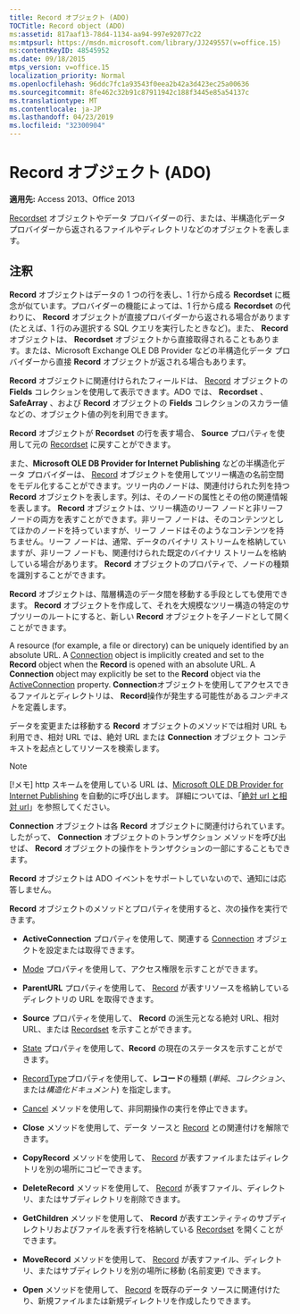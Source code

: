```yaml
---
title: Record オブジェクト (ADO)
TOCTitle: Record object (ADO)
ms:assetid: 817aaf13-78d4-1134-aa94-997e92077c22
ms:mtpsurl: https://msdn.microsoft.com/library/JJ249557(v=office.15)
ms:contentKeyID: 48545952
ms.date: 09/18/2015
mtps_version: v=office.15
localization_priority: Normal
ms.openlocfilehash: 96ddc7fc1a93543f0eea2b42a3d423ec25a00636
ms.sourcegitcommit: 8fe462c32b91c87911942c188f3445e85a54137c
ms.translationtype: MT
ms.contentlocale: ja-JP
ms.lasthandoff: 04/23/2019
ms.locfileid: "32300904"
---
```

# <a name="record-object-ado"></a>Record オブジェクト (ADO)


**適用先:** Access 2013、Office 2013

[Recordset](recordset-object-ado.md) オブジェクトやデータ プロバイダーの行、または、半構造化データ プロバイダーから返されるファイルやディレクトリなどのオブジェクトを表します。

## <a name="remarks"></a>注釈

**Record** オブジェクトはデータの 1 つの行を表し、1 行から成る **Recordset** に概念が似ています。プロバイダーの機能によっては、1 行から成る **Recordset** の代わりに、 **Record** オブジェクトが直接プロバイダーから返される場合があります (たとえば、1 行のみ選択する SQL クエリを実行したときなど)。また、 **Record** オブジェクトは、 **Recordset** オブジェクトから直接取得されることもあります。または、Microsoft Exchange OLE DB Provider などの半構造化データ プロバイダーから直接 **Record** オブジェクトが返される場合もあります。

**Record** オブジェクトに関連付けられたフィールドは、 [Record](fields-collection-ado.md) オブジェクトの **Fields** コレクションを使用して表示できます。ADO では、 **Recordset** 、 **SafeArray** 、および **Record** オブジェクトの **Fields** コレクションのスカラー値などの、オブジェクト値の列を利用できます。

**Record** オブジェクトが **Recordset** の行を表す場合、 **Source** プロパティを使用して元の [Recordset](source-property-ado-record.md) に戻すことができます。

また、**Microsoft OLE DB Provider for Internet Publishing** などの半構造化データ プロバイダーは、 [Record](microsoft-ole-db-provider-for-internet-publishing.md) オブジェクトを使用してツリー構造の名前空間をモデル化することができます。ツリー内のノードは、関連付けられた列を持つ **Record** オブジェクトを表します。列は、そのノードの属性とその他の関連情報を表します。 **Record** オブジェクトは、ツリー構造のリーフ ノードと非リーフ ノードの両方を表すことができます。非リーフ ノードは、そのコンテンツとしてほかのノードを持っていますが、リーフ ノードはそのようなコンテンツを持ちません。リーフ ノードは、通常、データのバイナリ ストリームを格納していますが、非リーフ ノードも、関連付けられた既定のバイナリ ストリームを格納している場合があります。 **Record** オブジェクトのプロパティで、ノードの種類を識別することができます。

**Record** オブジェクトは、階層構造のデータ間を移動する手段としても使用できます。 **Record** オブジェクトを作成して、それを大規模なツリー構造の特定のサブツリーのルートにすると、新しい **Record** オブジェクトを子ノードとして開くことができます。

A resource (for example, a file or directory) can be uniquely identified by an absolute URL. A [Connection](connection-object-ado.md) object is implicitly created and set to the **Record** object when the **Record** is opened with an absolute URL. A **Connection** object may explicitly be set to the **Record** object via the [ActiveConnection](activeconnection-property-ado.md) property. **Connection**オブジェクトを使用してアクセスできるファイルとディレクトリは、 **Record**操作が発生する可能性がある*コンテキスト*を定義します。

データを変更または移動する **Record** オブジェクトのメソッドでは相対 URL も利用でき、相対 URL では、絶対 URL または **Connection** オブジェクト コンテキストを起点としてリソースを検索します。

> [!NOTE]
> [!メモ] http スキームを使用している URL は、[Microsoft OLE DB Provider for Internet Publishing](microsoft-ole-db-provider-for-internet-publishing.md) を自動的に呼び出します。 詳細については、「[絶対 url と相対 url](absolute-and-relative-urls.md)」を参照してください。



**Connection** オブジェクトは各 **Record** オブジェクトに関連付けられています。したがって、 **Connection** オブジェクトのトランザクション メソッドを呼び出せば、 **Record** オブジェクトの操作をトランザクションの一部にすることもできます。

**Record** オブジェクトは ADO イベントをサポートしていないので、通知には応答しません。

**Record** オブジェクトのメソッドとプロパティを使用すると、次の操作を実行できます。

  - **ActiveConnection** プロパティを使用して、関連する [Connection](activeconnection-property-ado.md) オブジェクトを設定または取得できます。

  - [Mode](mode-property-ado.md) プロパティを使用して、アクセス権限を示すことができます。

  - **ParentURL** プロパティを使用して、 [Record](parenturl-property-ado.md) が表すリソースを格納しているディレクトリの URL を取得できます。

  - **Source** プロパティを使用して、 **Record** の派生元となる絶対 URL、相対 URL、または [Recordset](source-property-ado-record.md) を示すことができます。

  - [State](state-property-ado.md) プロパティを使用して、**Record** の現在のステータスを示すことができます。

  - [RecordType](recordtype-property-ado.md)プロパティを使用して、**レコード**の種類 (*単純*、*コレクション*、または*構造化ドキュメント*) を指定します。

  - [Cancel](cancel-method-ado.md) メソッドを使用して、非同期操作の実行を停止できます。

  - **Close** メソッドを使用して、データ ソースと [Record](close-method-ado.md) との関連付けを解除できます。

  - **CopyRecord** メソッドを使用して、 [Record](copyrecord-method-ado.md) が表すファイルまたはディレクトリを別の場所にコピーできます。

  - **DeleteRecord** メソッドを使用して、 [Record](deleterecord-method-ado.md) が表すファイル、ディレクトリ、またはサブディレクトリを削除できます。

  - **GetChildren** メソッドを使用して、 **Record** が表すエンティティのサブディレクトリおよびファイルを表す行を格納している [Recordset](getchildren-method-ado.md) を開くことができます。

  - **MoveRecord** メソッドを使用して、 [Record](moverecord-method-ado.md) が表すファイル、ディレクトリ、またはサブディレクトリを別の場所に移動 (名前変更) できます。

  - **Open** メソッドを使用して、 [Record](open-method-ado-record.md) を既存のデータ ソースに関連付けたり、新規ファイルまたは新規ディレクトリを作成したりできます。

